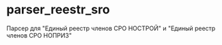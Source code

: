 # parser_reestr_sro
Парсер для "Единый реестр членов СРО НОСТРОЙ" и "Единый реестр членов СРО НОПРИЗ"
